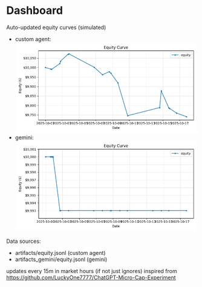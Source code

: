 # Dashboard

Auto-updated equity curves (simulated)

- custom agent: ![Equity Curve](artifacts/equity.png?v=da2a5cb)
- gemini: ![Equity Curve (Gemini)](artifacts_gemini/equity.png?v=da2a5cb)

Data sources:
- artifacts/equity.jsonl (custom agent)
- artifacts_gemini/equity.jsonl (gemini)

updates every 15m in market hours (if not just ignores)
inspired from https://github.com/LuckyOne7777/ChatGPT-Micro-Cap-Experiment
